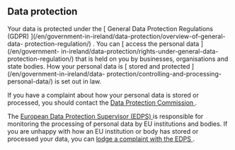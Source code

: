 ##  Data protection

Your data is protected under the [ General Data Protection Regulations (GDPR)
](/en/government-in-ireland/data-protection/overview-of-general-data-
protection-regulation/) . You can [ access the personal data ](/en/government-
in-ireland/data-protection/rights-under-general-data-protection-regulation/)
that is held on you by businesses, organisations and state bodies. How your
personal data is [ stored and protected ](/en/government-in-ireland/data-
protection/controlling-and-processing-personal-data/) is set out in law.

If you have a complaint about how your personal data is stored or processed,
you should contact the [ Data Protection Commission
](https://www.dataprotection.ie/) .

The [ European Data Protection Supervisor (EDPS) ](https://edps.europa.eu/_en)
is responsible for monitoring the processing of personal data by EU
institutions and bodies. If you are unhappy with how an EU institution or body
has stored or processed your data, you can [ lodge a complaint with the EDPS
](https://secure.edps.europa.eu/EDPSWEB/edps/Supervision/Complaints) .
